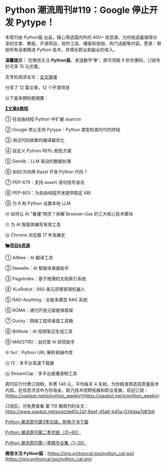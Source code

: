 # Python 潮流周刊#119：Google 停止开发 Pytype！

本周刊由 Python猫 出品，精心筛选国内外的 400+ 信息源，为你挑选最值得分享的文章、教程、开源项目、软件工具、播客和视频、热门话题等内容。愿景：帮助所有读者精进 Python 技术，并增长职业和副业的收入。

**温馨提示：** 在微信关注 **Python猫**，发送数字“**9**”，即可领取 9 折优惠码，订阅专栏可享 15 元优惠。

去专栏阅读全文：[全文链接](https://www.xiaobot.net/post/de65c2a1-8eef-45a6-b45a-034daa7d81b6)

分享了 12 篇文章，12 个开源项目

以下是本期标题摘要： 

**[🦄文章&教程](https://weekly.pythoncat.top)**


① 在自由线程 Python 中扩展 asyncio

② Google 停止支持 Pytype：Python 类型检查时代的终结

③ 测试代码依赖的编译器优化

④ 自定义 Python REPL 颜色方案

⑤ Semlib：LLM 驱动的数据处理

⑥ 如何/为何用 Bazel 开发 Python 代码？

⑦ PEP-679：支持 assert 语句括号语法

⑧ PEP-803：为自由线程开发提供稳定 ABI

⑨ 为 R 和 Python 设置本地 LLM

⑩ 如何让 AI "看懂"网页？拆解 Browser-Use 的三大核心技术模块

⑪ 为 AI 智能体编写有效工具

⑫ Chrome 浏览器 17 年发展史

**[🐿️项目&资源](https://weekly.pythoncat.top)**


① AiNiee：AI 翻译工具

② Newelle：AI 智能体桌面助手

③ PageIndex：基于推理的文档索引系统

④ XLeRobot：660 美元双臂家用机器人

⑤ RAG-Anything：全能多模态 RAG 系统

⑥ ROMA：递归开放元智能体框架

⑦ Ducky：网络工程师桌面工具箱

⑧ BiliNote：AI 视频笔记生成工具

⑨ MAESTRO：自托管 AI 研究助手

⑩ furl：Python URL 解析和操作库

⑪ f2：多平台高速下载器

⑫ StreamCap：多平台直播录制工具



周刊实行付费订阅制，年费 148 元，平均每天 4 毛钱，为你精准筛选高质量技术内容。在信息洪流中为你淘金，助力技术视野拓展和职业发展，欢迎订阅：[https://xiaobot.net/p/python_weekly](https://xiaobot.net/p/python_weekly)

订阅后，可免费查看 第 119 期周刊的全文：https://www.xiaobot.net/post/de65c2a1-8eef-45a6-b45a-034daa7d81b6

[Python 潮流周刊第3季总结，附电子书下载](https://pythoncat.top/posts/2025-04-20-sweekly)

[Python 潮流周刊第二季完结（31~60）](https://pythoncat.top/posts/2025-04-20-iweekly)

[Python 潮流周刊第一季精华合集（1~30）](https://pythoncat.top/posts/2023-12-11-weekly)

**微信关注 Python猫**：[https://img.pythoncat.top/python_cat.jpg](https://img.pythoncat.top/python_cat.jpg)

